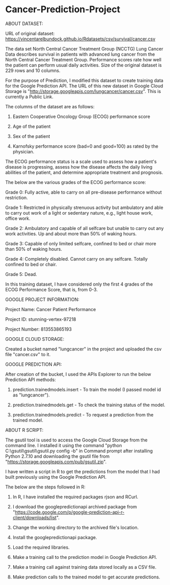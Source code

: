 # Cancer-Prediction-Project

ABOUT DATASET:

URL of original dataset: https://vincentarelbundock.github.io/Rdatasets/csv/survival/cancer.csv

The data set North Central Cancer Treatment Group (NCCTG) Lung Cancer Data describes survival in
patients with advanced lung cancer from the North Central Cancer Treatment Group.
Performance scores rate how well the patient can perform usual daily activities. Size of
the original dataset is 229 rows and 10 columns.

For the purpose of Prediction, I modified this dataset to create training data for the Google Prediction API.
The URL of this new dataset in Google Cloud Storage is "http://storage.googleapis.com/lungcancer/cancer.csv". This is currently a Public Link.

The columns of the dataset are as follows:

1. Eastern Cooperative Oncology Group (ECOG) performance score

2. Age of the patient

3. Sex of the patient

4. Karnofsky performance score (bad=0 and good=100) as rated by the physician.

The ECOG performance status is a scale used to assess how a patient's disease is progressing, assess how the disease affects the daily living abilities of the patient, and determine appropriate treatment and prognosis. 

The below are the various grades of the ECOG performance score:

Grade 0:  Fully active, able to carry on all pre-disease performance without restriction.

Grade 1: Restricted in physically strenuous activity but ambulatory and able to carry out work of a light or sedentary nature, e.g., light house work, office work.

Grade 2: Ambulatory and capable of all selfcare but unable to carry out any work activities. Up and about more than 50% of waking hours.

Grade 3: Capable of only limited selfcare, confined to bed or chair more than 50% of waking hours.

Grade 4: Completely disabled. Cannot carry on any selfcare. Totally confined to bed or chair.

Grade 5: Dead.

In this training dataset, I have considered only the first 4 grades of the ECOG Performance Score, that is, from 0-3.

GOOGLE PROJECT INFORMATION:

Project Name: Cancer Patient Performance

Project ID: stunning-vertex-97218

Project Number: 813553865193

GOOGLE CLOUD STORAGE:

Created a bucket named "lungcancer" in the project and uploaded the csv file "cancer.csv" to it.

GOOGLE PREDICTION API:

After creation of the bucket, I used the APIs Explorer to run the below Prediction API methods:

1. prediction.trainedmodels.insert - To train the model (I passed model id as "lungcancer").

2. prediction.trainedmodels.get - To check the training status of the model.

3. prediction.trainedmodels.predict - To request a prediction from the trained model.

ABOUT R SCRIPT:

The gsutil tool is used to access the Google Cloud Storage from the command line. 
I installed it using the command "python C:\gsutil\gsutil\gsutil.py config -b" in Command prompt after installing Python 2.7.10 and downloading the gsutil file from "https://storage.googleapis.com/pub/gsutil.zip".

I have written a script in R to get the predictions from the model that I had built previously using the Google Prediction API.

The below are the steps followed in R:

1. In R, I have installed the required packages rjson and RCurl. 

2. I download the googlepredictionapi archived package from "https://code.google.com/p/google-prediction-api-r-client/downloads/list".

3. Change the working directory to the archived file's location.

4. Install the googlepredictionapi package.

5. Load the required libraries.

6. Make a training call to the prediction model in Google Prediction API.

7. Make a training call against training data stored locally as a CSV file.

8. Make prediction calls to the trained model to get accurate predictions.

